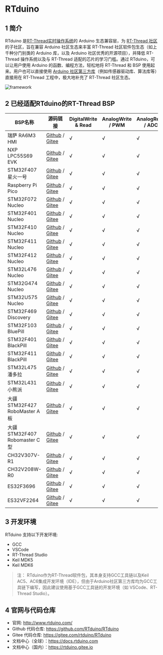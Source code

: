 # RTduino

## 1 简介

RTduino 是[RT-Thread实时操作系统](https://www.rt-thread.org)的 Arduino 生态兼容层，为 [RT-Thread 社区](https://github.com/RT-Thread/rt-thread)的子社区，旨在兼容 Arduino 社区生态来丰富 RT-Thread 社区软件包生态（如上千种分门别类的 Arduino 库，以及 Arduino 社区优秀的开源项目），并降低 RT-Thread 操作系统以及与 RT-Thread 适配的芯片的学习门槛。通过 RTduino，可以让用户使用 Arduino 的函数、编程方法，轻松地将 RT-Thread 和 BSP 使用起来。用户也可以直接使用 [Arduino 社区第三方库](https://www.arduino.cc/reference/en/libraries/)（例如传感器驱动库、算法库等）直接用在 RT-Thread 工程中，极大地补充了 RT-Thread 社区生态。

![framework](./figures/rtduino-framework.png)

## 2 已经适配RTduino的RT-Thread BSP

| BSP名称                     | 源码链接                                                                                                                                                                                                                                                         | DigitalWrite & Read | AnalogWrite / PWM | AnalogRead / ADC | 串口  | I2C | SPI |
| ------------------------- | ------------------------------------------------------------------------------------------------------------------------------------------------------------------------------------------------------------------------------------------------------------ | ------------------- | ----------------- | ---------------- | --- | --- | --- |
| 瑞萨 RA6M3 HMI              | [Github](https://github.com/RT-Thread/rt-thread/tree/master/bsp/renesas/ra6m3-hmi-board/board/rtduino/arduino_pinout) / [Gitee](https://gitee.com/rtthread/rt-thread/tree/master/bsp/renesas/ra6m3-hmi-board/board/rtduino/arduino_pinout)                   | √                   | √                 | √                | √   | √   | √   |
| NXP LPC55S69 EVK          | [Github](https://github.com/RT-Thread/rt-thread/tree/master/bsp/nxp/lpc/lpc55sxx/lpc55s69_nxp_evk/applications/arduino_pinout) / [Gitee](https://gitee.com/rtthread/rt-thread/tree/master/bsp/nxp/lpc/lpc55sxx/lpc55s69_nxp_evk/applications/arduino_pinout) | √                   | √                 | √                | √   | √   | ×   |
| STM32F407星火一号             | [Github](https://github.com/RT-Thread/rt-thread/tree/master/bsp/stm32/stm32f407-rt-spark/applications/arduino_pinout) / [Gitee](https://gitee.com/rtthread/rt-thread/tree/master/bsp/stm32/stm32f407-rt-spark/applications/arduino_pinout)                   | √                   | √                 | √                | √   | √   | √   |
| Raspberry Pi Pico         | [Github](https://github.com/RT-Thread/rt-thread/tree/master/bsp/raspberry-pico/applications/arduino_pinout) / [Gitee](https://gitee.com/rtthread/rt-thread/tree/master/bsp/raspberry-pico/applications/arduino_pinout)                                       | √                   | √                 | √                | √   | √   | √   |
| STM32F072 Nucleo          | [Github](https://github.com/RT-Thread/rt-thread/tree/master/bsp/stm32/stm32f072-st-nucleo/applications/arduino_pinout) / [Gitee](https://gitee.com/rtthread/rt-thread/tree/master/bsp/stm32/stm32f072-st-nucleo/applications/arduino_pinout)                 | √                   | √                 | √                | √   | √   | √   |
| STM32F401 Nucleo          | [Github](https://github.com/RT-Thread/rt-thread/tree/master/bsp/stm32/stm32f401-st-nucleo/applications/arduino_pinout) / [Gitee](https://gitee.com/rtthread/rt-thread/tree/master/bsp/stm32/stm32f401-st-nucleo/applications/arduino_pinout)                 | √                   | √                 | √                | √   | √   | √   |
| STM32F410 Nucleo          | [Github](https://github.com/RT-Thread/rt-thread/tree/master/bsp/stm32/stm32f410-st-nucleo/applications/arduino_pinout) / [Gitee](https://gitee.com/rtthread/rt-thread/tree/master/bsp/stm32/stm32f410-st-nucleo/applications/arduino_pinout)                 | √                   | √                 | √                | √   | √   | ×   |
| STM32F411 Nucleo          | [Github](https://github.com/RT-Thread/rt-thread/tree/master/bsp/stm32/stm32f411-st-nucleo/applications/arduino_pinout) / [Gitee](https://gitee.com/rtthread/rt-thread/tree/master/bsp/stm32/stm32f411-st-nucleo/applications/arduino_pinout)                 | √                   | √                 | √                | √   | √   | √   |
| STM32F412 Nucleo          | [Github](https://github.com/RT-Thread/rt-thread/tree/master/bsp/stm32/stm32f412-st-nucleo/applications/arduino_pinout) / [Gitee](https://gitee.com/rtthread/rt-thread/tree/master/bsp/stm32/stm32f412-st-nucleo/applications/arduino_pinout)                 | √                   | √                 | √                | √   | √   | √   |
| STM32L476 Nucleo          | [Github](https://github.com/RT-Thread/rt-thread/tree/master/bsp/stm32/stm32l476-st-nucleo/applications/arduino_pinout) / [Gitee](https://gitee.com/rtthread/rt-thread/tree/master/bsp/stm32/stm32l476-st-nucleo/applications/arduino_pinout)                 | √                   | √                 | √                | √   | √   | √   |
| STM32G474 Nucleo          | [Github](https://github.com/RT-Thread/rt-thread/tree/master/bsp/stm32/stm32g474-st-nucleo/applications/arduino_pinout) / [Gitee](https://gitee.com/rtthread/rt-thread/tree/master/bsp/stm32/stm32g474-st-nucleo/applications/arduino_pinout)                 | √                   | √                 | √                | √   | √   | √   |
| STM32U575 Nucleo          | [Github](https://github.com/RT-Thread/rt-thread/tree/master/bsp/stm32/stm32u575-st-nucleo/applications/arduino_pinout) / [Gitee](https://gitee.com/rtthread/rt-thread/tree/master/bsp/stm32/stm32u575-st-nucleo/applications/arduino_pinout)                 | √                   | √                 | √                | √   | √   | ×   |
| STM32F469 Discovery       | [Github](https://github.com/RT-Thread/rt-thread/tree/master/bsp/stm32/stm32f469-st-disco/applications/arduino_pinout) / [Gitee](https://gitee.com/rtthread/rt-thread/tree/master/bsp/stm32/stm32f469-st-disco/applications/arduino_pinout)                   | √                   | √                 | √                | √   | √   | √   |
| STM32F103 BluePill        | [Github](https://github.com/RT-Thread/rt-thread/tree/master/bsp/stm32/stm32f103-blue-pill/applications/arduino_pinout) / [Gitee](https://gitee.com/rtthread/rt-thread/tree/master/bsp/stm32/stm32f103-blue-pill/applications/arduino_pinout)                 | √                   | √                 | √                | √   | √   | √   |
| STM32F401 BlackPill       | [Github](https://github.com/RT-Thread/rt-thread/tree/master/bsp/stm32/stm32f401-weact-blackpill/applications/arduino_pinout) / [Gitee](https://gitee.com/rtthread/rt-thread/tree/master/bsp/stm32/stm32f401-weact-blackpill/applications/arduino_pinout)     | √                   | √                 | √                | √   | √   | √   |
| STM32F411 BlackPill       | [Github](https://github.com/RT-Thread/rt-thread/tree/master/bsp/stm32/stm32f411-weact-blackpill/applications/arduino_pinout) / [Gitee](https://gitee.com/rtthread/rt-thread/tree/master/bsp/stm32/stm32f411-weact-blackpill/applications/arduino_pinout)     | √                   | √                 | √                | √   | √   | √   |
| STM32L475潘多拉              | [Github](https://github.com/RT-Thread/rt-thread/tree/master/bsp/stm32/stm32l475-atk-pandora/applications/arduino_pinout) / [Gitee](https://gitee.com/rtthread/rt-thread/tree/master/bsp/stm32/stm32l475-atk-pandora/applications/arduino_pinout)             | √                   | √                 | √                | √   | √   | √   |
| STM32L431小熊派              | [Github](https://github.com/RT-Thread/rt-thread/tree/master/bsp/stm32/stm32l431-BearPi/applications/arduino_pinout) / [Gitee](https://gitee.com/rtthread/rt-thread/tree/master/bsp/stm32/stm32l431-BearPi/applications/arduino_pinout)                       | √                   | √                 | √                | √   | √   | √   |
| 大疆STM32F427 RoboMaster A板 | [Github](https://github.com/RT-Thread/rt-thread/tree/master/bsp/stm32/stm32f427-robomaster-a/applications/arduino_pinout) / [Gitee](https://gitee.com/rtthread/rt-thread/tree/master/bsp/stm32/stm32f427-robomaster-a/applications/arduino_pinout)           | √                   | √                 | √                | √   | √   | ×   |
| 大疆STM32F407 Robomaster C型 | [Github](https://github.com/RT-Thread/rt-thread/tree/master/bsp/stm32/stm32f407-robomaster-c/applications/arduino_pinout) / [Gitee](https://gitee.com/rtthread/rt-thread/tree/master/bsp/stm32/stm32f407-robomaster-c/applications/arduino_pinout)           | √                   | √                 | √                | √   | √   | ×   |
| CH32V307V-R1              | [Github](https://github.com/RT-Thread/rt-thread/tree/master/bsp/wch/risc-v/ch32v307v-r1/applications/arduino_pinout) / [Gitee](https://gitee.com/rtthread/rt-thread/tree/master/bsp/wch/risc-v/ch32v307v-r1/applications/arduino_pinou)                      | √                   | √                 | √                | √   | √   | ×   |
| CH32V208W-R0              | [Github](https://github.com/RT-Thread/rt-thread/tree/master/bsp/wch/risc-v/ch32v208w-r0/applications/arduino_pinout) / [Gitee](https://gitee.com/rtthread/rt-thread/tree/master/bsp/wch/risc-v/ch32v208w-r0/applications/arduino_pinout)                     | √                   | √                 | √                | √   | √   | ×   |
| ES32F3696                 | [Github](https://github.com/RT-Thread/rt-thread/tree/master/bsp/essemi/es32f369x/applications/arduino_pinout) / [Gitee](https://gitee.com/rtthread/rt-thread/tree/master/bsp/essemi/es32f369x/applications/arduino_pinou)                                    | √                   | √                 | √                | √   | √   | √   |
| ES32VF2264                | [Github](https://github.com/RT-Thread/rt-thread/tree/master/bsp/essemi/es32vf2264/applications/arduino_pinout) / [Gitee](https://gitee.com/rtthread/rt-thread/tree/master/bsp/essemi/es32vf2264/applications/arduino_pinout)                                 | √                   | √                 | √                | √   | √   | √   |

## 3 开发环境

RTduino 支持以下开发环境:

- GCC
- VSCode
- RT-Thread Studio
- Keil MDK5
- Keil MDK6

> 注：
> RTduino作为RT-Thread软件包，其本身支持GCC工具链以及Keil AC5、AC6集成开发环境（IDE），但由于Arduino社区第三方库均为GCC工具链下编写，因此建议使用基于GCC工具链的开发环境（如 VSCode、RT-Thread Studio）。

## 4 官网与代码仓库

- 官网: http://www.rtduino.com/
- Github 代码仓库: https://github.com/RTduino/RTduino
- Gitee 代码仓库: https://gitee.com/rtduino/RTduino
- 文档中心（全球）：https://docs.rtduino.com
- 文档中心（国内）：https://rtduino.gitee.io

